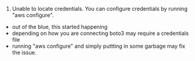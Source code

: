 

1. Unable to locate credentials. You can configure credentials by running "aws configure".

- out of the blue, this started happening
- depending on how you are connecting boto3 may require a credentials file
- running "aws configure" and simply puttting in some garbage may fix the issue.
